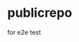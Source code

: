 # publicrepo
for e2e test






















































































































































































































































































































































































































































